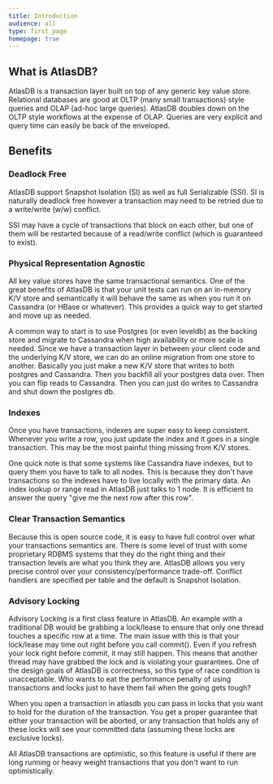 ```yaml
---
title: Introduction
audience: all
type: first_page
homepage: true
---
```


## What is AtlasDB?

AtlasDB is a transaction layer built on top of any generic key value store.
Relational databases are good at OLTP (many small transactions) style queries
and OLAP (ad-hoc large queries). AtlasDB doubles down on the OLTP style
workflows at the expense of OLAP. Queries are very explicit and query time can
easily be back of the enveloped.

## Benefits

### Deadlock Free 

AtlasDB support Snapshot Isolation (SI) as well as full Serializable (SSI).  SI
is naturally deadlock free however a transaction may need to be retried due to
a write/write (w/w) conflict.

SSI may have a cycle of transactions that block on each other, but one of them
will be restarted because of a read/write conflict (which is guaranteed to
exist).

### Physical Representation Agnostic

All key value stores have the same transactional semantics.  One of the great
benefits of AtlasDB is that your unit tests can run on an in-memory K/V store
and semantically it will behave the same as when you run it on Cassandra (or
HBase or whatever). This provides a quick way to get started and move up as
needed.

A common way to start is to use Postgres (or even leveldb) as the backing store
and migrate to Cassandra when high availability or more scale is needed.  Since
we have a transaction layer in between your client code and the underlying K/V
store, we can do an online migration from one store to another.  Basically you
just make a new K/V store that writes to both postgres and Cassandra.  Then you
backfill all your postgres data over.  Then you can flip reads to Cassandra.
Then you can just do writes to Cassandra and shut down the postgres db.

### Indexes 

Once you have transactions, indexes are super easy to keep consistent.
Whenever you write a row, you just update the index and it goes in a single
transaction.  This may be the most painful thing missing from K/V stores.

One quick note is that some systems like Cassandra have indexes, but to query
them you have to talk to all nodes.  This is because they don't have
transactions so the indexes have to live locally with the primary data.  An
index lookup or range read in AtlasDB just talks to 1 node.  It is efficient to
answer the query "give me the next row after this row".

### Clear Transaction Semantics 

Because this is open source code, it is easy to have full control over what
your transactions semantics are.  There is some level of trust with some
proprietary RDBMS systems that they do the right thing and their transaction
levels are what you think they are.  AtlasDB allows you very precise control
over your consistency/performance trade-off.  Conflict handlers are specified
per table and the default is Snapshot Isolation.

### Advisory Locking 

Advisory Locking is a first class feature in AtlasDB.  An example with a
traditional DB would be grabbing a lock/lease to ensure that only one thread
touches a specific row at a time.  The main issue with this is that your
lock/lease may time out right before you call commit().  Even if you refresh
your lock right before commit, it may still happen.  This means that another
thread may have grabbed the lock and is violating your guarantees.  One of the
design goals of AtlasDB is correctness, so this type of race condition is
unacceptable.  Who wants to eat the performance penalty of using transactions
and locks just to have them fail when the going gets tough?

When you open a transaction in atlasdb you can pass in locks that you want to
hold for the duration of the transaction.  You get a proper guarantee that
either your transaction will be aborted, or any transaction that holds any of
these locks will see your committed data (assuming these locks are exclusive
locks).

All AtlasDB transactions are optimistic, so this feature is useful if there are
long running or heavy weight transactions that you don't want to run
optimistically.
